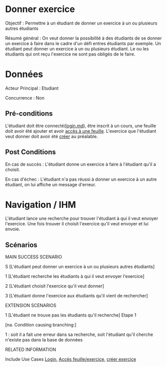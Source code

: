 ﻿
# Donner exercice
Objectif : Permettre à un étudiant de donner un exercice à un ou plusieurs autres étudiants

Résumé général : On veut donner la possibilité à des étudiants de se donner un exercice à faire dans le cadre d'un défi entres étudiants par exemple. Un étudiant peut donner un exercice à un ou plusieurs étudiant. Le ou les étudiants qui ont reçu l'exercice ne sont pas obligés de le faire.


# Données

Acteur Principal : Etudiant

Concurrence : Non



## Pré-conditions

L'étudiant doit être connecté([login.md](../utilisateur/login.md)), être inscrit à un cours, une feuille doit avoir été ajouter et avoir [accès à une feuille](./accesfeuilleexercice.md). L'exercice que l'étudiant veut donner doit avoir été [créer](../createur/createexercice.md) au préalable.


## Post Conditions

En cas de succès : L'étudiant donne un exercice à faire à l'étudiant qu'il a choisit.

En cas d'échec : L'étudiant n'a pas réussi à donner un exercice à un autre étudiant, on lui affiche un message d'erreur.



# Navigation / IHM 

L'étudiant lance une recherche pour trouver l'étudiant à qui il veut envoyer l'exercice. Une fois trouver il choisit l'exercice qu'il veut envoyer et lui envoie.



## Scénarios

MAIN SUCCESS SCENARIO

S	[L'étudiant peut donner un exercice à un ou plusieurs autres étudiants]

1	[L'étudiant recherche les étudiants à qui il veut envoyer l'exercice]

2	[L'étudiant choisit l'exercice qu'il veut donner]

3	[L'étudiant donne l'exercice aux étudiants qu'il vient de rechercher]



EXTENSION SCENARIOS

1	[L'étudiant ne trouve pas les étudiants qu'il recherche] Etape 1

[na. Condition causing branching:]

1 : soit il a fait une erreur dans sa recherche, soit l'étudiant qu'il cherche n'existe pas dans la base de données 



RELATED INFORMATION

Include Use Cases	[Login](../utilisateur/login.md), 
	                [Accès feuille/exercice](./accesfeuilleexercice.md), 
	                [créer exercice](../createur/createexercice.md)



<!--- 
Author : Raphael
Validator :  
-->
